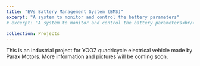 ```yaml
---
title: "EVs Battery Management System (BMS)"
excerpt: "A system to monitor and control the battery parameters"
# excerpt: "A system to monitor and control the battery parameters<br/><img src='/images/500x300.png'>"

collection: Projects
---
```


This is an industrial project for YOOZ quadricycle electrical vehicle made by Parax Motors.
More information and pictures will be coming soon.
<!--
This is an item in your Projects. It can be have images or nice text. If you name the file .md, it will be parsed as markdown. If you name the file .html, it will be parsed as HTML. 
-->
